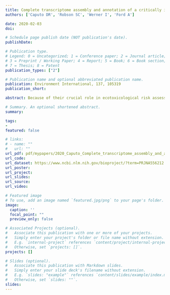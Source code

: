 ```yaml
---
title: Complete transcriptome assembly and annotation of a critically important amphipod species in freshwater ecotoxicological risk assessment - gammarus fossarum
authors: ['Caputo DR', 'Robson SC', 'Werner I', 'Ford A']

date: 2020-02-03
doi: 

# Schedule page publish date (NOT publication's date).
publishDate: 

# Publication type.
# Legend: 0 = Uncategorized; 1 = Conference paper; 2 = Journal article;
# 3 = Preprint / Working Paper; 4 = Report; 5 = Book; 6 = Book section;
# 7 = Thesis; 8 = Patent
publication_types: ["2"]

# Publication name and optional abbreviated publication name.
publication: Environment International, 137, 105319
publication_short: 

abstract: Because of their crucial role in ecotoxicological risk assessment, amphipods (Crustacea) are commonly employed as model species in a wide range of studies. However, despite their ecological importance, their genome has not yet been completely annotated and molecular mechanisms underlying key pathways, such as the serotonin pathway, in development of ecotoxicological biomarkers of exposure to neuroactive pharmaceuticals are still poorly understood. Furthermore, genetic similarities and discrepancies with other model arthropods (e.g., Drosophila melanogaster) have not been completely clarified. In this report, we present a new transcriptome assembly of Gammarus fossarum, an important amphipod species, widespread in Central Europe. RNA-Seq with Illumina HiSeq technology was used to analyse samples extracted from total internal tissues. We used the Trinity and Trinotate software suites for transcriptome assembly and annotation, respectively. The quality of this assembly and the affiliated targeted homology searches greatly enrich the molecular knowledge on this species. Because of the lack of publicly available molecular information on the serotonin pathway, we also highlighted sequence homologies and divergences of the genes encoding the serotonin pathway components of the well-annotated arthropod D. melanogaster, and Crustacea with the corresponding genes of our assembly. An inferior number of hits was found when running a BLAST analysis of both D. melanogaster and Crustacea mRNA sequences encoding serotonin receptors available in GenBank against the total assembly, compared to other serotonin pathway components. A lack of information on important components for serotonin biosynthesis and vesicle endocytosis (i.e., tryptophan hydroxylase and vesicular monoamine transporter) in Crustacea was also brought to light. Our results will provide an extensive transcriptional resource for this important species in ecotoxicological risk assessment and highlight the need for a more detailed categorization of neuronal pathways components in invertebrates.

# Summary. An optional shortened abstract.
summary: 

tags:
-
featured: false

# links:
# - name: ""
#   url: ""
url_pdf: pdf/mypapers/2020_Caputo_Complete_transcriptome_assembly_and_annotation_of_a_critically_important_amphipod_species_in_freshwater_ecotoxicological_risk_assessment_gammarus_fossarum.pdf
url_code: 
url_dataset: https://www.ncbi.nlm.nih.gov/bioproject/?term=PRJNA556212
url_poster: 
url_project:
url_slides: 
url_source: 
url_video: 

# Featured image
# To use, add an image named `featured.jpg/png` to your page's folder. 
image:
  caption: ''
  focal_point: ""
  preview_only: false

# Associated Projects (optional).
#   Associate this publication with one or more of your projects.
#   Simply enter your project's folder or file name without extension.
#   E.g. `internal-project` references `content/project/internal-project/index.md`.
#   Otherwise, set `projects: []`.
projects: []

# Slides (optional).
#   Associate this publication with Markdown slides.
#   Simply enter your slide deck's filename without extension.
#   E.g. `slides: "example"` references `content/slides/example/index.md`.
#   Otherwise, set `slides: ""`.
slides: 
---
```

